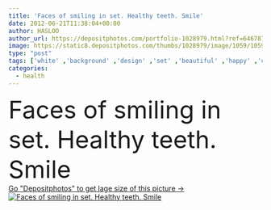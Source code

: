 ```yaml
---
title: 'Faces of smiling in set. Healthy teeth. Smile'
date: 2012-06-21T11:38:04+00:00
author: HASLOO
author_url: https://depositphotos.com/portfolio-1028979.html?ref=64678756
image: https://static8.depositphotos.com/thumbs/1028979/image/1059/10595672/api_thumb_450.jpg?forcejpeg=true
type: "post"
tags: ['white' ,'background' ,'design' ,'set' ,'beautiful' ,'happy' ,'closeup' ,'person' ,'human' ,'girl' ,'female' ,'young' ,'smiling' ,'people' ,'laughing' ,'happiness' ,'vitality' ,'joy' ,'fresh' ,'smile' ,'health' ,'healthy' ,'mouth' ,'male' ,'face' ,'care' ,'man' ,'freshness' ,'boy' ,'elements' ,'teeth' ,'dentist' ,'woman' ,'fingers' ,'purity' ,'dental' ,'aged' ,'dentistry' ,'stomatology' ,'world' ,'lady' ,'collection' ,'in' ,'guy' ,'attractive' ,'lips' ,'positive' ,'toothy' ,'mature' ,'different' ]
categories: 
  - health
---
```

<div aling="center">
            <font size="60"> Faces of smiling in set. Healthy teeth. Smile</font>   
</div>
<div>
    <a href='https://static8.depositphotos.com/thumbs/1028979/image/1059/10595672/api_thumb_450.jpg?forcejpeg=true?ref=64678756' target=_blank > Go "Depositphotos" to get lage size of this picture ->
        <img href='https://static8.depositphotos.com/thumbs/1028979/image/1059/10595672/api_thumb_450.jpg?forcejpeg=true?ref=64678756' src='https://static8.depositphotos.com/1028979/1059/i/950/depositphotos_10595672-stock-photo-faces-of-smiling-in-set.jpg?forcejpeg=true' alt='Faces of smiling in set. Healthy teeth. Smile' >
    </a>
</div>
